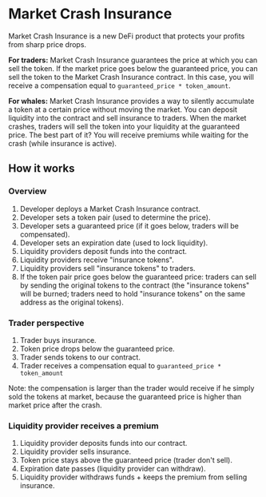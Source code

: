# Market Crash Insurance

Market Crash Insurance is a new DeFi product that protects your profits from sharp price drops.

**For traders:** Market Crash Insurance guarantees the price at which you can sell the token. If the market price goes below the guaranteed price, you can sell the token to the Market Crash Insurance contract. In this case, you will receive a compensation equal to `guaranteed_price * token_amount`. 

**For whales:** Market Crash Insurance provides a way to silently accumulate a token at a certain price without moving the market. You can deposit liquidity into the contract and sell insurance to traders. When the market crashes, traders will sell the token into your liquidity at the guaranteed price. The best part of it? You will receive premiums while waiting for the crash (while insurance is active).

## How it works

### Overview

1. Developer deploys a Market Crash Insurance contract.
  1. Developer sets a token pair (used to determine the price).
  1. Developer sets a guaranteed price (if it goes below, traders will be compensated).
  1. Developer sets an expiration date (used to lock liquidity).
1. Liquidity providers deposit funds into the contract.
1. Liquidity providers receive "insurance tokens".
1. Liquidity providers sell "insurance tokens" to traders.
1. If the token pair price goes below the guaranteed price: traders can sell by sending the original tokens to the contract (the "insurance tokens" will be burned; traders need to hold "insurance tokens" on the same address as the original tokens).

### Trader perspective

1. Trader buys insurance.
1. Token price drops below the guaranteed price.
1. Trader sends tokens to our contract.
1. Trader receives a compensation equal to `guaranteed_price * token_amount`

Note: the compensation is larger than the trader would receive if he simply sold the tokens at market, because the guaranteed price is higher than market price after the crash.

### Liquidity provider receives a premium

1. Liquidity provider deposits funds into our contract.
1. Liquidity provider sells insurance.
1. Token price stays above the guaranteed price (trader don't sell).
1. Expiration date passes (liquidity provider can withdraw).
1. Liquidity provider withdraws funds + keeps the premium from selling insurance.
